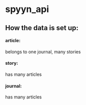 # spyyn_api

## How the data is set up:

#### article: 
belongs to one journal, many stories

#### story: 
has many articles

#### journal:
has many articles
